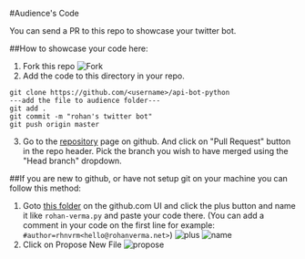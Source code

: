 #Audience's Code

You can send a PR to this repo to showcase your twitter bot.

##How to showcase your code here:
1. Fork this repo
![Fork](https://github-images.s3.amazonaws.com/enterprise/11.10.340/user/assets/images/help/repository/fork_button.jpg)
2. Add the code to this directory in your repo.

```
git clone https://github.com/<username>/api-bot-python
---add the file to audience folder---
git add .
git commit -m "rohan's twitter bot"
git push origin master
```

3. Go to the [repository](https://github.com/ACM-SNU/api-bot-python) page on github. And click on "Pull Request" button in the repo header. Pick the branch you wish to have merged using the "Head branch" dropdown.

##If you are new to github, or have not setup git on your machine you can follow this method:

1. Goto [this folder](https://github.com/ACM-SNU/api-bot-python/tree/master/samples) on the github.com UI and click the plus button and name it like `rohan-verma.py` and paste your code there. (You can add a comment in your code on the first line for example: `#author=rhnvrm<hello@rohanverma.net>`)
![plus](https://camo.githubusercontent.com/8fdc501d6746c307ada3d168e5db7b8d1b12cd75/687474703a2f2f636c2e6c792f4c4c65302f6e65772d66696c652e6a7067)
![name](https://camo.githubusercontent.com/f4b2aa2358596bdaa11543d51c055da68927707a/687474703a2f2f636c2e6c792f4b77654c2f6e65772d66696c652d656469746f722e706e67)
2. Click on Propose New File
![propose](https://help.github.com/assets/images/help/repository/new-file-commit-button.png)

